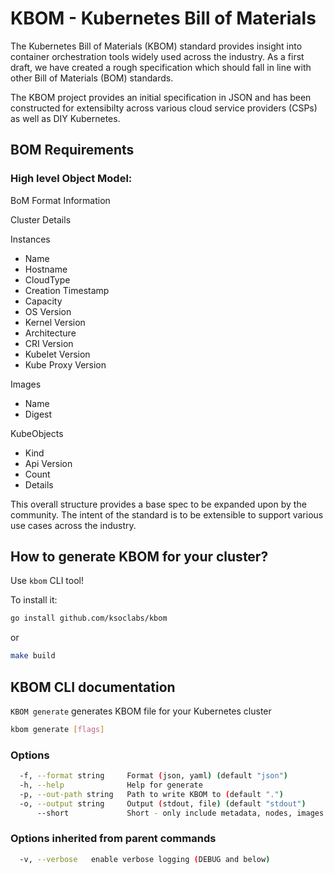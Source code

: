 # KBOM - Kubernetes Bill of Materials

The Kubernetes Bill of Materials (KBOM) standard provides insight into container orchestration tools widely used across the industry. As a first draft, we have created a rough specification which should fall in line with other Bill of Materials (BOM) standards.

The KBOM project provides an initial specification in JSON and has been constructed for extensibilty across various cloud service providers (CSPs) as well as DIY Kubernetes. 

## BOM Requirements

### High level Object Model:

BoM Format Information 

Cluster Details

Instances
- Name
- Hostname
- CloudType
- Creation Timestamp
- Capacity
- OS Version
- Kernel Version
- Architecture
- CRI Version
- Kubelet Version
- Kube Proxy Version

Images
- Name
- Digest

KubeObjects
- Kind
- Api Version
- Count
- Details

This overall structure provides a base spec to be expanded upon by the community. The intent of the standard is to be extensible to support various use cases across the industry.

## How to generate KBOM for your cluster?

Use `kbom` CLI tool!

To install it:

```sh
go install github.com/ksoclabs/kbom
```

or

```sh
make build
```

## KBOM CLI documentation

`KBOM generate` generates KBOM file for your Kubernetes cluster

```sh
kbom generate [flags]
```

### Options

```sh
  -f, --format string     Format (json, yaml) (default "json")
  -h, --help              Help for generate
  -p, --out-path string   Path to write KBOM to (default ".")
  -o, --output string     Output (stdout, file) (default "stdout")
      --short             Short - only include metadata, nodes, images and resources counters
```

### Options inherited from parent commands

```sh
  -v, --verbose   enable verbose logging (DEBUG and below)
```

